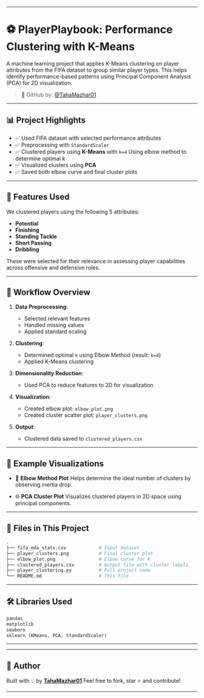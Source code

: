 

---

# ⚽ PlayerPlaybook: Performance Clustering with K-Means

A machine learning project that applies K-Means clustering on player attributes from the FIFA dataset to group similar player types. This helps identify performance-based patterns using Principal Component Analysis (PCA) for 2D visualization.

> 📁 GitHub by: [@TahaMazhar01](https://github.com/TahaMazhar01)

---

## 📊 Project Highlights

* ✅ Used FIFA dataset with selected performance attributes
* ✅ Preprocessing with `StandardScaler`
* ✅ Clustered players using **K-Means** with `k=4` Using elbow method to determine optimal k
* ✅ Visualized clusters using **PCA**
* ✅ Saved both elbow curve and final cluster plots

---

## 🧠 Features Used

We clustered players using the following 5 attributes:

* **Potential**
* **Finishing**
* **Standing Tackle**
* **Short Passing**
* **Dribbling**

These were selected for their relevance in assessing player capabilities across offensive and defensive roles.

---

## 🔁 Workflow Overview

1. **Data Preprocessing**:

   * Selected relevant features
   * Handled missing values
   * Applied standard scaling

2. **Clustering**:

   * Determined optimal `k` using Elbow Method (result: `k=4`)
   * Applied K-Means clustering

3. **Dimensionality Reduction**:

   * Used PCA to reduce features to 2D for visualization

4. **Visualization**:

   * Created elbow plot: `elbow_plot.png`
   * Created cluster scatter plot: `player_clusters.png`

5. **Output**:

   * Clustered data saved to `clustered_players.csv`

---

## 📎 Example Visualizations

* 🧩 **Elbow Method Plot**
  Helps determine the ideal number of clusters by observing inertia drop.

* 🌐 **PCA Cluster Plot**
  Visualizes clustered players in 2D space using principal components.

---

## 📁 Files in This Project

```bash
.
├── fifa_eda_stats.csv            # Input dataset
├── player_clusters.png           # Final cluster plot
├── elbow_plot.png                # Elbow curve for K
├── clustered_players.csv         # Output file with cluster labels
├── player_clustering.py          # Full project code
└── README.md                     # This file
```

---

## 🛠️ Libraries Used

```python
pandas
matplotlib
seaborn
sklearn (KMeans, PCA, StandardScaler)
```

---


---

## 🙌 Author

Built with 💡 by **[TahaMazhar01](https://github.com/TahaMazhar01)**
Feel free to fork, star ⭐ and contribute!

---
